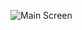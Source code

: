 ![Main Screen](https://github.com/Giralis/NewsApp/blob/tree/main/NewsApp_Screenshots/NewsApp_MainScreen.png?sanitize=true)
